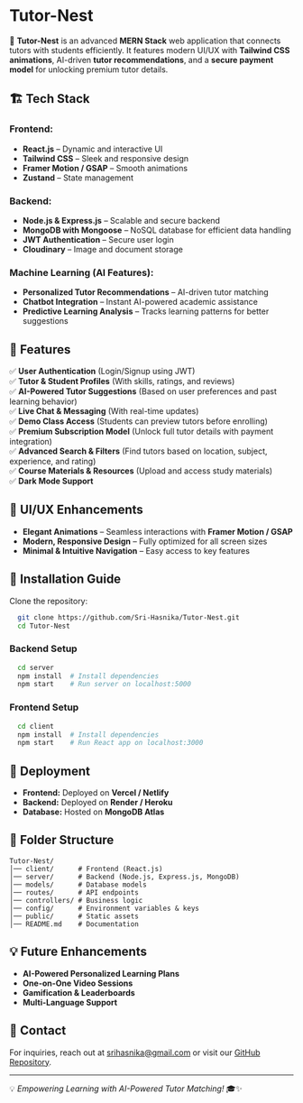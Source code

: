# Tutor-Nest

🚀 **Tutor-Nest** is an advanced **MERN Stack** web application that connects tutors with students efficiently. It features modern UI/UX with **Tailwind CSS animations**, AI-driven **tutor recommendations**, and a **secure payment model** for unlocking premium tutor details.

## 🏗️ Tech Stack

### **Frontend:**
- **React.js** – Dynamic and interactive UI
- **Tailwind CSS** – Sleek and responsive design
- **Framer Motion / GSAP** – Smooth animations
- **Zustand** – State management

### **Backend:**
- **Node.js & Express.js** – Scalable and secure backend
- **MongoDB with Mongoose** – NoSQL database for efficient data handling
- **JWT Authentication** – Secure user login
- **Cloudinary** – Image and document storage

### **Machine Learning (AI Features):**
- **Personalized Tutor Recommendations** – AI-driven tutor matching
- **Chatbot Integration** – Instant AI-powered academic assistance
- **Predictive Learning Analysis** – Tracks learning patterns for better suggestions

## 🌟 Features

✅ **User Authentication** (Login/Signup using JWT)  
✅ **Tutor & Student Profiles** (With skills, ratings, and reviews)  
✅ **AI-Powered Tutor Suggestions** (Based on user preferences and past learning behavior)  
✅ **Live Chat & Messaging** (With real-time updates)  
✅ **Demo Class Access** (Students can preview tutors before enrolling)  
✅ **Premium Subscription Model** (Unlock full tutor details with payment integration)  
✅ **Advanced Search & Filters** (Find tutors based on location, subject, experience, and rating)  
✅ **Course Materials & Resources** (Upload and access study materials)  
✅ **Dark Mode Support**  

## 🎨 UI/UX Enhancements
- **Elegant Animations** – Seamless interactions with **Framer Motion / GSAP**
- **Modern, Responsive Design** – Fully optimized for all screen sizes
- **Minimal & Intuitive Navigation** – Easy access to key features

## 🔧 Installation Guide

Clone the repository:
```sh
  git clone https://github.com/Sri-Hasnika/Tutor-Nest.git
  cd Tutor-Nest
```

### **Backend Setup**
```sh
  cd server
  npm install  # Install dependencies
  npm start    # Run server on localhost:5000
```

### **Frontend Setup**
```sh
  cd client
  npm install  # Install dependencies
  npm start    # Run React app on localhost:3000
```

## 🚀 Deployment
- **Frontend:** Deployed on **Vercel / Netlify**
- **Backend:** Deployed on **Render / Heroku**
- **Database:** Hosted on **MongoDB Atlas**

## 📂 Folder Structure
```
Tutor-Nest/
│── client/      # Frontend (React.js)
│── server/      # Backend (Node.js, Express.js, MongoDB)
│── models/      # Database models
│── routes/      # API endpoints
│── controllers/ # Business logic
│── config/      # Environment variables & keys
│── public/      # Static assets
│── README.md    # Documentation
```

## 💡 Future Enhancements
- **AI-Powered Personalized Learning Plans**
- **One-on-One Video Sessions**
- **Gamification & Leaderboards**
- **Multi-Language Support**


## 📧 Contact
For inquiries, reach out at [srihasnika@gmail.com](mailto:srihasnika@gmail.com) or visit our [GitHub Repository](https://github.com/Sri-Hasnika/Tutor-Nest).

---
💡 *Empowering Learning with AI-Powered Tutor Matching!* 🎓✨


